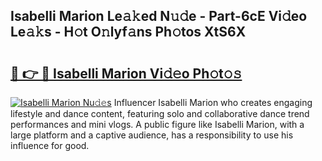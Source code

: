 ## Isabelli Marion Le𝚊𝚔ed N𝚞𝚍e - Part-6cE Vi𝚍eo Le𝚊𝚔s - H𝚘t O𝚗lyf𝚊ns Ph𝚘tos XtS6X

# <h2><a href="http://hf5jrw.feru.top/?c=Isabelli+Marion">🔗 👉 🔴 Isabelli Marion Vi𝚍𝚎o Ph𝚘t𝚘𝚜</a></h2>

[![Isabelli Marion Nu𝚍𝚎s](https://i.imgur.com/0TWrTi3.gif)](http://hf5jrw.feru.top/?c=Isabelli+Marion)
Influencer Isabelli Marion who creates engaging lifestyle and dance content, featuring solo and collaborative dance trend performances and mini vlogs. A public figure like Isabelli Marion, with a large platform and a captive audience, has a responsibility to use his influence for good. 
